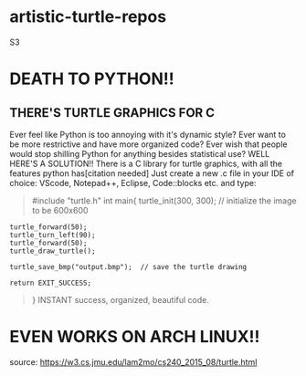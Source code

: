 # artistic-turtle-repos
S3
# DEATH TO PYTHON!!
## THERE'S TURTLE GRAPHICS FOR C
Ever feel like Python is too annoying with it's dynamic style?
Ever want to be more restrictive and have more organized code?
Ever wish that people would stop shilling Python for anything besides statistical use?
WELL HERE'S A SOLUTION!!
There is a C library for turtle graphics, with all the features python has[citation needed]
Just create a new .c file in your IDE of choice: VScode, Notepad++, Eclipse, Code::blocks etc. and type: 
> #include "turtle.h"
> int main{
>  turtle_init(300, 300);          // initialize the image to be 600x600

    turtle_forward(50);
    turtle_turn_left(90);
    turtle_forward(50);
    turtle_draw_turtle();

    turtle_save_bmp("output.bmp");  // save the turtle drawing

    return EXIT_SUCCESS;
>
> }
INSTANT success, organized, beautiful code.
# EVEN WORKS ON ARCH LINUX!!

source:
https://w3.cs.jmu.edu/lam2mo/cs240_2015_08/turtle.html
